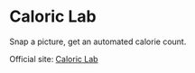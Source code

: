 # Caloric Lab
Snap a picture, get an automated calorie count.

Official site: [Caloric Lab](ttp://hartator.github.io/caloric-lab "Caloric Lab")
